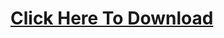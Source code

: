 # [Click Here To Download](https://drive.google.com/file/d/1_iDYgwIXjTUCkT2I36Vx4dWwYHTHw1p1/view?usp=sharing/)
